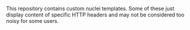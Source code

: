 This repository contains custom nuclei templates. Some of these just display content of specific HTTP headers and may not be considered too noisy for some users.
